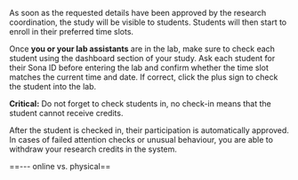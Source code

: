 As soon as the requested details have been approved by the research coordination, the study will be visible to students. Students will then start to enroll in their preferred time slots. 

Once **you or your lab assistants** are in the lab, make sure to check each student using the dashboard section of your study. Ask each student for their Sona ID before entering the lab and confirm whether the time slot matches the current time and date. If correct, click the plus sign to check the student into the lab.

**Critical:** Do not forget to check students in, no check-in means that the student cannot receive credits.

After the student is checked in, their participation is automatically approved. In cases of failed attention checks or unusual behaviour, you are able to withdraw your research credits in the system.


==--- online vs. physical==